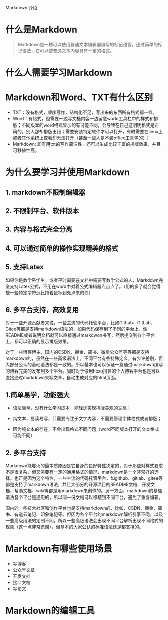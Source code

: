 Markdown 介绍

# 什么是Markdown

> Markdown是一种可以使用普通文本编辑器编写的标记语言，通过简单的标记语法，它可以使普通文本内容具有一定的格式。





# 什么人需要学习Markdown



# Markdown和Word、TXT有什么区别

- TXT：没有格式，顺序写作，结构化不足，写出来的东西所有格式都一样。
- Word：有格式，但需要一边写文档内容一边留意world工具栏中的样式和排版；不同版本的word格式显示的有可能不同，会导致在自己这明明格式是正确的，别人那却排版出错；需要安装特定软件才可以打开，有时需要在linux上或者其他系统上查看却无法打开（甚至一些人是不装office工具包的）；
- Markdown: 即有用txt的写作简洁性，还可以生成比较丰富的排版效果，并且可移植性高。



# 为什么要学习并使用Markdown

## 1. markdown不限制编辑器

## 2. 不限制平台、软件版本

## 3. 内容与格式完全分离

## 4. 可以通过简单的操作实现精美的格式



## 5. 支持Latex

​		如果你是数学系学生，或者平时需要在文档中需要写数学公式的人，Markdown完全支持Latex公式，不用在word中对着公式编辑器点点点了。（用的多了就会觉得敲一些特定字符远比拖着鼠标到处点来的快）

## 6. 多平台支持，高效复用

​		对于一些开源贡献者来说，一些主流的代码托管平台，比如Github、GitLab、Gitee等都是支持markdown语法的，如果代码保存到了不同的平台上，像README或者说明文档就可以直接通过markdwon书写，然后提交到各个平台上，都可以正确的显示排版效果。

​		对于一些博客博主，国内的CSDN、掘金、简书、微信公众号等等都是支持markdown的，虽然在一些高级语法上，不同平台有些特殊定义，有少许差别，但大部分公认的基础语法都是一致的。所以基本也可以保证一篇通过markdown编写的博客完美的发布到多个平台。同时对于像用hexo搭建的个人博客平台也是可以直接通过markdown来写文章，自动生成对应的html页面。



## 1.简单易学，功能强大

- 语法简单，没有什么学习成本，能轻送实现排版美观的文档；

- 纯文本，易读易写，只需要专注于文字内容，不需要管理字体格式或者排版；

- 因为纯文本的存在，不会出现格式不同问题（word不同版本打开的文本格式可能不同）

  

  

## 2. 多平台支持

​		Markdown能够火的最本质原因是它自身的良好特性决定的，对于那些对样式要求不是很复杂，但又需要有一定的通用格式的情况，markdown是一个非常好的选择。也正是因为这个特性，一些主流的代码托管平台，如github、gitlab、gitee等都是支持了markdown语法，并且大部分的开源项目的README文档、开发文档、帮助文档、wiki等都是用markdown来创作的。另一方面，markdown的基础语法各个平台是通用的，所以同一份文档可以移植到不同平台，避免了重复编辑。

​		国内的一些技术社区和创作平台也是支持markdown的，比如，CSDN、掘金、简书、有道云笔记、印象笔记等。但因为各个平台的markdown解析引擎不同，以及一些高级用法的定制不同，所以一些高级语法会出现不同平台解析出现不同格式的现象（这一点非常遗憾），但基本的大家公认的标准语法还是都支持的。



# Markdown有哪些使用场景

- 写博客
- 公众号文章
- 开发文档
- 接口文档
- 写论文





# Markdown的编辑工具

